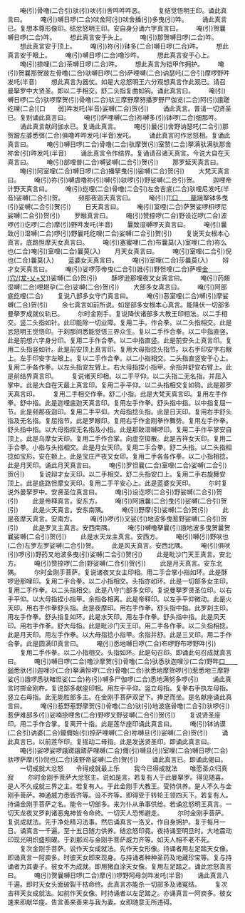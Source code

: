 <!-- { "loadSidebar": true } -->
　　唵(引)骨噜(二合引)驮(引)吠(引)舍吽吽吽恶。
　　复结觉悟明王印。诵此真言曰。
　　唵(引)嚩日啰(二合)吠舍阿(引)吠舍播(引)多曳(引)吽。
　　诵此真言已。复想本尊形像印。结忿怒明王印。安自身分诵六字真言曰。
　　唵(引)贺曩嚩日啰(二合)吽。
　　想此真言安于头上。
　　唵(引)那贺嚩日啰(二合)吽。
　　想此真言安于顶上。
　　唵(引)祢(引)钵多(二合)嚩日啰(二合)吽。
　　想此真言安于眼上。
　　唵(引)嚩日啰(二合)噜沙吽。
　　想此真言安于心上。
　　唵(引)捺哩(二合)茶嚩日啰(二合)吽。
　　想此真言为铠甲作拥护。
　　唵(引)贺曩那贺跛左骨噜(二合)驮嚩日啰(二合)萨哩嚩(二合)讷瑟吒(二合引)摩啰野吽发吒(半音)
　　想此真言为器仗。如是大忿怒明王六分观想真言作此观已。请召曼拏罗中大贤圣。即以二手相交。舒二头指复曲如钩。诵此真言曰。
　　唵(引)嚩日啰(二合)驮啰摩贺(引)骨噜(二合)驮三摩野摩努播罗野尸伽览(二合)阿(引)誐蹉纥哩(二合)[口　　弱]吽发吒(半音)娑嚩(二合)贺(引)
　　诵此真言。普请一切贤圣已。复别诵此真言曰。
　　唵(引)萨哩嚩(二合)祢嚩多(引)钵啰(二合)细那吽。
　　诵此真言献阏伽水已。复诵此真言。
　　唵(引)曩(引)舍野讷瑟吒(二合引)那贺跛左婆悉弭(二合)俱噜吽吽发吒(半音)发吒。
　　诵此真言时作忿怒相。复诵此真言曰。
　　唵(引)嚩日啰(二合)骨噜(二合)驮摩贺(引)室赞(二合)拏满驮满驮那舍祢舍(引)吽发吒(半音)
　　诵此真言令作结界。复诵请召诸天真言。今说大自在天真言曰。
　　唵(引)部哩普(二合)嚩娑嚩(二合引)贺(引)
　　那罗延天真言曰。
　　唵(引)阿室哩(二合)嚩日啰(二合)播拏曳(引)娑嚩(二合)贺(引)
　　大梵天真言曰。
　　唵(引)祢(引)嚩虞噜祢(引)嚩(引)驮啰(引)野娑嚩(二合引)贺。
　　迦哩帝计野天真言曰。
　　唵(引)纥哩(二合)骨噜(二合引)左舍吉底(二合)驮哩尼发吒(半音)娑嚩(二合引)贺。
　　频那夜迦天真言曰。
　　唵(引)兀[口　　籠](二合)誐拏钵多曳(引)娑嚩(二合引)贺(引)
　　日天真言曰。
　　唵(引)室哩(二合)萨贺娑啰枳啰尼娑嚩(二合引)贺(引)
　　罗睺真言曰。
　　唵(引)赞捺啰(二合)野设讫啰(二合)波啰(引)讫啰(二合)摩(引)野吽发吒(半音)
　　曩致湿嚩啰天真言曰。
　　唵(引)曩致(引)湿嚩(二合)啰(引)野曩吒纥哩(二合)娑嚩(二合引)贺(引)
　　复说天女根本心真言。底路怛摩天女真言曰。
　　唵(引)塞蜜哩(二合)布曩莫(入)室哩(二合)祢么也(二合)唵(引)室哩(二合)曩莫(入)
　　月天女真言曰。
　　唵(引)室哩(二合引)倪也(二合)曩莫(入)
　　蓝婆女天真言曰。
　　唵(引)室哩(二合)莎曩莫(入)
　　辩才女天真言曰。
　　唵(引)娑啰莎帝曳(二合引)誐(引)野怛哩(二合)萨哩[金　　(穴/(犮-乂+又))](二合)娑嚩(二合)贺(引)
　　酥啰逊那哩夜叉女真言曰。
　　唵(引)药翅湿嚩(二合)哩翅孕(二合)娑嚩(二合)贺(引)
　　大部多女真言曰。
　　唵(引)阿部底纥哩(二合)
　　复说八部多女守门真言曰。
　　唵(引)恶室哩(二合)嚩(引)摩娑嚩(二合)贺(引)
　　余七真言如前所说。如是部多女根本心真言。能降伏一切部多曼拏罗成就仪轨已。
　　尔时金刚手。复说降伏诸部多大教王印相法。以二手相交。竖二头指如针。此印能除一切业障。复用二手。作合拳。以二头指相交。此是忿怒明王觉悟印。于刹那间悉能觉悟三界众生。复以二手作合拳。以二中指直竖。此是前想六字身分印。复用二手作合拳。以二中指直竖。此是前安头上真言印。复用二头指竖如针。此是前安顶上真言印。复用大母指捻头指节。以右手印安字右眼上。左手印安字左眼上。复以二手作合拳。以二小指相交。二头指直竖安于心上。复用二手各作拳。以左头指安左臂上。右大母指捏小指甲。余指并舒安右臂上。此是前结界真言印。
　　复说诸天印相。以二手平仰。以二头指二无名指。并屈入掌中。此是大自在天最上真言印。复用二手平仰。以二头指相交复如钩。此是那罗天真言印。
　　复用二手相交作拳。舒二小指。此是大梵天真言印。复用左手作拳。舒中指。此是迦哩底迦天真言印。复用左手作拳。舒头指中指。以中指复屈一节。此是频那夜迦印。复用二手平仰。大母指捻头指。此是日天印。复用右手舒头指及无名指。复屈指节。此是罗睺印。复用右手作金刚拳作舞势。复用左手作拳。舒头指中指。以大母指捏无名指及小指。此是那致湿嚩啰印。复用二手作平掌安自顶上。此是乌摩女天印。复用二手作合掌。向虚空掷散。此是吉祥女天印。复用二手合拳。小指与头指相交。此是月女天印。复用二手合拳。舒二头指。以二头指相捻如宝形。安在额上。此是宝庄严夜叉女印。复用二手各各作拳。以二小指相捻。此是月天印。诵此月天真言曰。
　　唵(引)罗怛曩(二合)室哩(二合)娑嚩(二合引)贺(引)
　　复说辩才女天印。以二手相交。舒二头指安口上。复用二手右旋舞安顶上。此是底路怛摩女天印。复用二手平安心上。此是蓝婆女天印。
　　尔时复说外曼拏罗中。安贤圣位真言曰。
　　唵(引)设讫啰(二合引)野娑嚩(二合引)贺(引)
　　此是帝释真言。安东方。
　　唵(引)阿誐曩(二合)曳(引)娑嚩(二合引)贺(引)
　　此是火天真言。安东南隅。
　　唵(引)野摩(引)娑嚩(二合)贺(引)
　　此是夜摩天真言。安南方。
　　唵(引)啰(引)叉娑(引)地波多曳惹野娑嚩(二合引)贺(引)
　　此是罗叉主真言。安西南隅。
　　唵(引)嚩噜拏曩(引)誐地波多曳贺曩贺曩娑嚩(二合引)贺(引)
　　此是水天龙主真言。安西方。
　　唵(引)嚩(引)野吠也(二合)左罗左罗娑嚩(二合引)贺。
　　此是风天真言。安西北隅。
　　唵(引)俱吠(引)啰(引)野药叉地波多曳(引)娑嚩(二合引)贺(引)
　　此是毗沙门天王真言。安北方。
　　唵(引)赞捺啰(二合)野娑嚩(二合引)贺(引)
　　此是月天真言。安东北隅。
　　尔时金刚手菩萨。复说诸夜叉女主印相。用二手合掌小指如环。此是酥啰逊那哩印。复用二手合拳。以二小指相交。头指亦如环。此是一切部多女主印。复用二手作拳。以二头指相交。此是八守门部多女印。复说曼拏罗贤圣位印。以右手平仰。以大母指捏小指甲。余指各相离。此是帝释印。以左手平仰微动。此是火天印。用右手作拳舒头指。此是夜摩印。用右手作拳。舒头指中指。此罗刹主印。用左手作拳。舒头指复如环。此是水天印。用左手作拳。舒头指中指。此是风天印。用右手作拳。舒大母指。此是毗沙门天王印。用二手各作拳。以二头指相捻。此是月天印。用左手作拳。以大母指捻小指甲。余指并舒。此是三叉印。用二手作合拳。此是圆满印真言曰。
　　唵(引)悉地嚩日啰(二合)布啰野布啰野吽(引)
　　复用二手作拳。以二小指相交。头指如环。此是句召印。即诵此句召成就真言曰。
　　唵(引)嚩日啰(二合)噜沙摩贺(引)骨噜(二合)驮悉驮迦哩沙(二合)野吽[口　　弱](入)悉驮(引)迦哩沙(二合)拏满怛啰(二合)骨噜(二合)驮悉地摩贺啰(引)惹悉地三摩野娑(引)誐啰悉驮睹怛娑(二合)祢(引)嚩多尸伽啰(二合)悉地满努多啰(引)
　　诵此真言时掷金刚杵。复说部多献座印相。用左手平仰。竖立母指。复拳右手执左母指。竖立右母指。此无能胜部多主。在金刚手菩萨双足下。捧足而坐。是名献座诵此真言曰。
　　唵(引)惹野惹野摩贺(引)骨噜(二合)驮(引)地波底骨噜(二合引)驮啰(引)惹伊难部多(引)娑喃捺哩舍(二合)野啰叉野娑嚩(二合引)贺(引)
　　复说贤圣座印。用二手作合掌。复离开十指。此是莲华座印诵此真言曰。
　　唵(引)钵讷谟(二合引)讷婆(二合)鑁儞始(引)捺萨哩嚩(二合)祢嚩旦(引)娑嚩(二合)贺(引)
　　诵此真言已。以前莲华印。复摇动二母指。此是发送贤圣印。即诵此真言曰。
　　唵(引)娑啰娑啰誐蹉誐蹉萨哩嚩(二合)儞(引)嚩旦(引)室哩(二合)嚩日啰(二合)驮啰萨摩(引)倪也(二合)波野帝娑嚩(二合)贺(引)
　　诵此真言已。即诵此偈曰。
　　一切成就大忿怒　　令得成就最上乐
　　我今已得成就法　　唯愿圣众归真寂
　　尔时金刚手菩萨大忿怒主。说如是言。若复有人于此曼拏罗。得见随喜。是人不久成就三界之主。若复有人。于此金刚手大教王。受持供养。是人不久与金刚手菩萨。神通威力悉皆齐等。设不齐等。即得受于转轮王领四天下。若复有人。持诵金刚手菩萨之名。能令一切部多。来为仆从承事供给。若诵忿怒明王真言。一切天龙夜叉罗刹诸恶鬼神皆令命终。一切天人恐怖避走。
　　尔时金刚手菩萨。复说成就法。先于净处精习法事。然后诵真言一洛叉。作自身拥护。复于每月一日。诵真言一千遍。至十五日随力供养。结忿怒印竟。夜持诵至明旦时。大地震动印现光明炽盛照曜。于刹那间与金刚手菩萨威力齐等。如天人相不老不死。
　　复次金刚手菩萨。说作天女成就法。先作天女形像。持诵者用左足踏天女像。即诵真言一阿庾多。时彼天女即来现身。与持诵者种种圣药及地藏珍宝等。复与持诵者为其妻子。彼女不为成就。即用猪血涂天女像。复用左足踏之。诵此忿怒真言曰。
　　唵(引)贺曩嚩日啰(二合)摩(引)啰野阿母剑吽发吒(半音)
　　诵此真言八千遍。即时天女头面破裂干枯命终。此真言亦能杀一切部多及诸冤结。
　　复次吉祥天女成就法。如前作天女像。时持诵者以左足踏之。亦诵真言一阿庾多。彼女速来即献华座。告言善来善来与我为妻。女即随意无所违碍。
